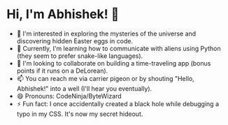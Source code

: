 # Hi, I'm Abhishek! 👋

- 👀 I'm interested in exploring the mysteries of the universe and discovering hidden Easter eggs in code.
- 🌱 Currently, I'm learning how to communicate with aliens using Python (they seem to prefer snake-like languages).
- 💞️ I'm looking to collaborate on building a time-traveling app (bonus points if it runs on a DeLorean).
- 📫 You can reach me via carrier pigeon or by shouting "Hello, Abhishek!" into a well (I'll hear you eventually).
- 😄 Pronouns: CodeNinja/ByteWizard
- ⚡ Fun fact: I once accidentally created a black hole while debugging a typo in my CSS. It's now my secret hideout.

<!---
Abhishek113212/Abhishek113212 is a ✨ special ✨ repository because its `README.md` (this file) appears on your GitHub profile.
You can click the Preview link to take a look at your changes.
--->
